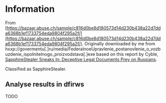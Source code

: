 # Information

From [https://bazaar.abuse.ch/sample/c816d0be8d180573d14d230b438a22d7dda6368b1ef1733754eda9804f295a2f/](https://bazaar.abuse.ch/sample/c816d0be8d180573d14d230b438a22d7dda6368b1ef1733754eda9804f295a2f/). Originally downloaded by me from hxxp://govermentu[.]ru/media/FederalnoeUpravlenie_postanovlenie_o_vozbuzdenie_ispolnitelnogo_proizvodstava[.]exe based on this report by Cyble, [SapphireStealer Sneaks In: Deceptive Legal Documents Prey on Russians](https://cyble.com/blog/sapphirestealer-sneaks-in-deceptive-legal-documents-prey-on-russians/).

Classified as SapphireStealer.

## Analyse results in dfirws

TODO
